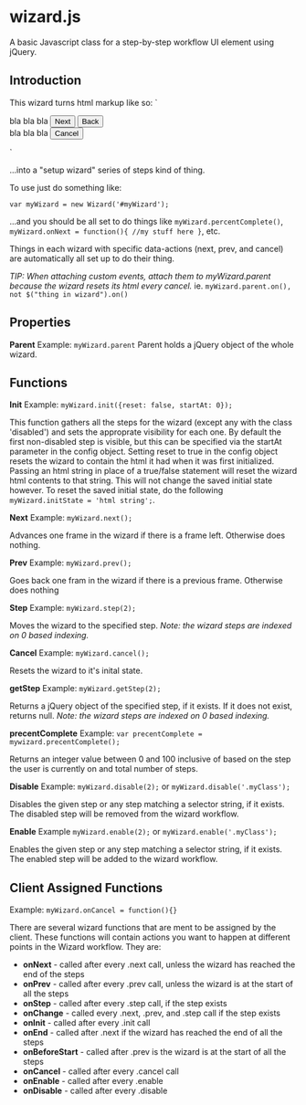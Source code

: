 # wizard.js
A basic Javascript class for a step-by-step workflow UI element using jQuery.

## Introduction
This wizard turns html markup like so:
`<div class="wizard" id="myWizard">
 	<div class="step">
 		bla bla bla
 		<button data-action="next">Next</button>
 		<button data-action="prev">Back</button>
 	</div>
 	<div class="step">
 		bla bla bla
 		<button data-action="cancel">Cancel</button>
 	</div>
</div>`

...into a "setup wizard" series of steps kind of thing.

To use just do something like:

`var myWizard = new Wizard('#myWizard');`

...and you should be all set to do things like `myWizard.percentComplete()`, `myWizard.onNext = function(){ //my stuff here }`, etc.

Things in each wizard with specific data-actions (next, prev, and cancel) are automatically all set up to do their thing.

*TIP: When attaching custom events, attach them to myWizard.parent because the wizard resets its html every cancel.* ie. `myWizard.parent.on(), not $("thing in wizard").on()`

## Properties
**Parent** 
Example: `myWizard.parent`
Parent holds a jQuery object of the whole wizard.

## Functions
**Init**
Example: `myWizard.init({reset: false, startAt: 0});`

This function gathers all the steps for the wizard (except any with the class 'disabled') and sets the approprate visibility for each one. By default the first non-disabled step is visible, but this can be specified via the startAt parameter in the config object. Setting reset to true in the config object resets the wizard to contain the html it had when it was first initialized. Passing an html string in place of a true/false statement will reset the wizard html contents to that string. This will not change the saved initial state however. To reset the saved initial state, do the following `myWizard.initState = 'html string';`.

**Next**
Example: `myWizard.next();`

Advances one frame in the wizard if there is a frame left. Otherwise does nothing.

**Prev**
Example: `myWizard.prev();`

Goes back one fram in the wizard if there is a previous frame. Otherwise does nothing

**Step**
Example: `myWizard.step(2);`

Moves the wizard to the specified step. *Note: the wizard steps are indexed on 0 based indexing.*

**Cancel**
Example: `myWizard.cancel();`

Resets the wizard to it's inital state.

**getStep**
Example: `myWizard.getStep(2);`
 
Returns a jQuery object of the specified step, if it exists. If it does not exist, returns null. *Note: the wizard steps are indexed on 0 based indexing.*

**precentComplete**
Example: `var precentComplete = mywizard.precentComplete();`

Returns an integer value between 0 and 100 inclusive of based on the step the user is currently on and total number of steps.

**Disable**
Example: `myWizard.disable(2);` or `myWizard.disable('.myClass');`

Disables the given step or any step matching a selector string, if it exists. The disabled step will be removed from the wizard workflow. 

**Enable**
Example `myWizard.enable(2);` or `myWizard.enable('.myClass');`

Enables the given step or any step matching a selector string, if it exists. The enabled step will be added to the wizard workflow. 

## Client Assigned Functions
Example: `myWizard.onCancel = function(){}`

There are several wizard functions that are ment to be assigned by the client. These functions will contain actions you want to happen at different points in the Wizard workflow. They are:
- **onNext** - called after every .next call, unless the wizard has reached the end of the steps
- **onPrev** - called after every .prev call, unless the wizard is at the start of all the steps
- **onStep** - called after every .step call, if the step exists 
- **onChange** - called every .next, .prev, and .step call if the step exists 
- **onInit** - called after every .init call 
- **onEnd** - called after .next if the wizard has reached the end of all the steps 
- **onBeforeStart** - called after .prev is the wizard is at the start of all the steps 
- **onCancel** - called after every .cancel call 
- **onEnable** - called after every .enable
- **onDisable** - called after every .disable

